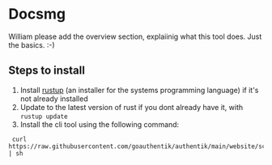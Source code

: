# Docsmg

William please add the overview section, explaiinig what this tool does. Just the basics. :-)

## Steps to install

1. Install [rustup](https://rustup.rs/) (an installer for
the systems programming language) if it's not already installed
2. Update to the latest version of rust if you dont already have it, with `rustup update`
3. Install the cli tool using the following command:

```
 curl https://raw.githubusercontent.com/goauthentik/authentik/main/website/scripts/docsmg/install.sh | sh
 ```
